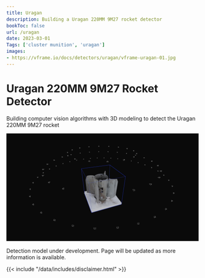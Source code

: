 ```yaml
---
title: Uragan
description: Building a Uragan 220MM 9M27 rocket detector
bookToc: false
url: /uragan
date: 2023-03-01
Tags: ['cluster munition', 'uragan']
images:
- https://vframe.io/docs/detectors/uragan/vframe-uragan-01.jpg
---
```


# Uragan 220MM 9M27 Rocket Detector

Building computer vision algorithms with 3D modeling to detect the Uragan 220MM 9M27 rocket

![Uragan tail photogrammetry reconstruction paths. &copy; Adam Harvey / VFRAME.io and Tech 4 Tracing. 2023](images/vframe-uragan-01.jpg#watermark)


Detection model under development. Page will be updated as more information is available. 

{{< include "/data/includes/disclaimer.html" >}}
